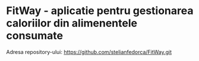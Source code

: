 # FitWay - aplicatie pentru gestionarea caloriilor din alimenentele consumate

Adresa repository-ului: https://github.com/stelianfedorca/FitWay.git
